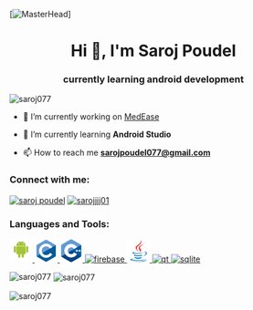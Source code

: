 [![MasterHead](https://1.bp.blogspot.com/-7A4WynwLsMw/XbBpCXG8fHI/AAAAAAAAMt4/uOa1bpLskYgrwGbllhSu2SDj_Mig8SXJQCLcBGAsYHQ/s1600/2000_600px.gif)]
<h1 align="center">Hi 👋, I'm Saroj Poudel</h1>
<h3 align="center">currently learning android development</h3>



<p align="left"> <img src="https://komarev.com/ghpvc/?username=saroj077&label=Profile%20views&color=0e75b6&style=flat" alt="saroj077" /> </p>

- 🔭 I’m currently working on [MedEase](https://github.com/anishh747/MedEase)

- 🌱 I’m currently learning **Android Studio**

- 📫 How to reach me **sarojpoudel077@gmail.com**

<h3 align="left">Connect with me:</h3>
<p align="left">
<a href="https://fb.com/saroj poudel" target="blank"><img align="center" src="https://raw.githubusercontent.com/rahuldkjain/github-profile-readme-generator/master/src/images/icons/Social/facebook.svg" alt="saroj poudel" height="30" width="40" /></a>
<a href="https://instagram.com/sarojjjj01" target="blank"><img align="center" src="https://raw.githubusercontent.com/rahuldkjain/github-profile-readme-generator/master/src/images/icons/Social/instagram.svg" alt="sarojjjj01" height="30" width="40" /></a>
</p>

<h3 align="left">Languages and Tools:</h3>
<p align="left"> <a href="https://developer.android.com" target="_blank" rel="noreferrer"> <img src="https://raw.githubusercontent.com/devicons/devicon/master/icons/android/android-original-wordmark.svg" alt="android" width="40" height="40"/> </a> <a href="https://www.cprogramming.com/" target="_blank" rel="noreferrer"> <img src="https://raw.githubusercontent.com/devicons/devicon/master/icons/c/c-original.svg" alt="c" width="40" height="40"/> </a> <a href="https://www.w3schools.com/cpp/" target="_blank" rel="noreferrer"> <img src="https://raw.githubusercontent.com/devicons/devicon/master/icons/cplusplus/cplusplus-original.svg" alt="cplusplus" width="40" height="40"/> </a> <a href="https://firebase.google.com/" target="_blank" rel="noreferrer"> <img src="https://www.vectorlogo.zone/logos/firebase/firebase-icon.svg" alt="firebase" width="40" height="40"/> </a> <a href="https://www.java.com" target="_blank" rel="noreferrer"> <img src="https://raw.githubusercontent.com/devicons/devicon/master/icons/java/java-original.svg" alt="java" width="40" height="40"/> </a> <a href="https://www.qt.io/" target="_blank" rel="noreferrer"> <img src="https://upload.wikimedia.org/wikipedia/commons/0/0b/Qt_logo_2016.svg" alt="qt" width="40" height="40"/> </a> <a href="https://www.sqlite.org/" target="_blank" rel="noreferrer"> <img src="https://www.vectorlogo.zone/logos/sqlite/sqlite-icon.svg" alt="sqlite" width="40" height="40"/> </a> </p>

<p><img align="left" src="https://github-readme-stats.vercel.app/api/top-langs?username=saroj077&show_icons=true&locale=en&layout=compact" alt="saroj077" /></p>

<p>&nbsp;<img align="center" src="https://github-readme-stats.vercel.app/api?username=saroj077&show_icons=true&locale=en" alt="saroj077" /></p>

<p><img align="center" src="https://github-readme-streak-stats.herokuapp.com/?user=saroj077&" alt="saroj077" /></p>
